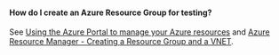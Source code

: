 <a name="argroup"></a>
#### How do I create an Azure Resource Group for testing?

See [Using the Azure Portal to manage your Azure resources](https://azure.microsoft.com/en-us/documentation/articles/resource-group-portal/)
and [Azure Resource Manager - Creating a Resource Group and a VNET](http://blogs.msdn.com/b/scicoria/archive/2015/02/09/azure-resource-manager-creating-a-resource-group-and-a-vnet.aspx).
